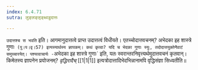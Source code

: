 ```yaml
---
index: 6.4.71
sutra: लुङ्लङ्लृङ्क्ष्वडुदात्तः

---
```

   `उदात्तश्च स भवति` इति। आगमानुदात्तत्वे प्राप्त उदात्तत्वं विधीयते। एतच्चोदात्तवचनम्? अभेदका इह शास्त्रे गुणाः` (पु।प।वृ।57) इत्यस्यार्थस्य ज्ञापकम्। कथं कृत्वा? यदि च भेदका गुणाः स्युः, तदोदात्तयुक्तेनैवाटं समुच्चारयेत्। पश्यत्वाचार्यः -`अभेदका इह शास्त्रे गुणाः` इति, यतः स्वरान्तरनिवृत्त्यर्थमुदात्तवचनं कृतवान्। किमेतस्य ज्ञापनेन प्रयोजनम्? _वृद्धिरादैच्_ [[1|1|1]]  इत्यत्रोदात्तादिभेदभिन्नानामपि वृद्धिसंज्ञा सिध्यतीति॥